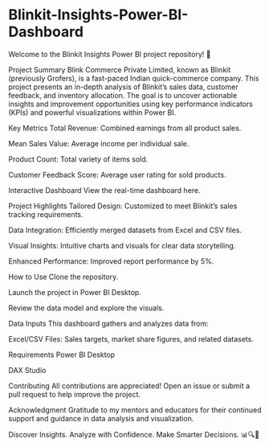 # Blinkit-Insights-Power-BI-Dashboard

Welcome to the Blinkit Insights Power BI project repository! 🚀

Project Summary
Blink Commerce Private Limited, known as Blinkit (previously Grofers), is a fast-paced Indian quick-commerce company. This project presents an in-depth analysis of Blinkit’s sales data, customer feedback, and inventory allocation. The goal is to uncover actionable insights and improvement opportunities using key performance indicators (KPIs) and powerful visualizations within Power BI.

Key Metrics
Total Revenue: Combined earnings from all product sales.

Mean Sales Value: Average income per individual sale.

Product Count: Total variety of items sold.

Customer Feedback Score: Average user rating for sold products.

Interactive Dashboard
View the real-time dashboard here.

Project Highlights
Tailored Design: Customized to meet Blinkit’s sales tracking requirements.

Data Integration: Efficiently merged datasets from Excel and CSV files.

Visual Insights: Intuitive charts and visuals for clear data storytelling.

Enhanced Performance: Improved report performance by 5%.

How to Use
Clone the repository.

Launch the project in Power BI Desktop.

Review the data model and explore the visuals.

Data Inputs
This dashboard gathers and analyzes data from:

Excel/CSV Files: Sales targets, market share figures, and related datasets.

Requirements
Power BI Desktop

DAX Studio

Contributing
All contributions are appreciated! Open an issue or submit a pull request to help improve the project.

Acknowledgment
Gratitude to my mentors and educators for their continued support and guidance in data analysis and visualization.

Discover Insights. Analyze with Confidence. Make Smarter Decisions. 📊🔍🚀

